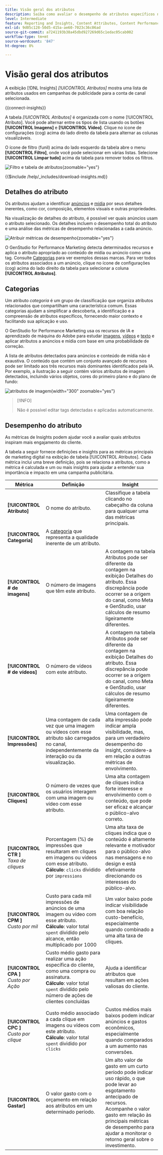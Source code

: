 ```yaml
---
title: Visão geral dos atributos
description: Saiba como avaliar o desempenho de atributos específicos no Adobe GenStudio for Performance Marketing.
level: Intermediate
feature: Reporting and Insights, Content Attributes, Content Performance
exl-id: 9d05c128-50d5-415a-ae60-7023c36c06ad
source-git-commit: a7241193b38a45dbd927269d65c1edac05cab002
workflow-type: tm+mt
source-wordcount: '847'
ht-degree: 0%

---
```


# Visão geral dos atributos

A exibição [!DNL Insights] _[!UICONTROL Atributos]_ mostra uma lista de atributos usados em campanhas de publicidade para a conta de canal selecionada.

{{connect-insights}}

A tabela _[!UICONTROL Atributos]_ é organizada com o nome [!UICONTROL Atributo]. Você pode alternar entre os tipos de lista usando os botões **[!UICONTROL Imagens]** e **[!UICONTROL Vídeo]**. Clique no ícone de configurações (cog) acima do lado direito da tabela para alternar as colunas visualizáveis.

O ícone de filtro (funil) acima do lado esquerdo da tabela abre o menu **[!UICONTROL Filtro]**, onde você pode selecionar em várias listas. Selecione **[!UICONTROL Limpar tudo]** acima da tabela para remover todos os filtros.

![Filtro e tabela de atributos](/help/assets/insights-attributes-filter.png){zoomable="yes"}

{{$include /help/_includes/download-insights.md}}

## Detalhes do atributo

Os atributos ajudam a identificar [anúncios](ads.md#ad-details) e [mídia](media.md#media-details) por seus detalhes inerentes, como cor, composição, elementos visuais e outras propriedades.

Na visualização de detalhes do atributo, é possível ver quais anúncios usam o atributo selecionado. Os detalhes incluem o desempenho total do atributo e uma análise das métricas de desempenho relacionadas a cada anúncio.

![Atribuir métricas de desempenho](/help/assets/insights-attribute-details.png){zoomable="yes"}

O GenStudio for Performance Marketing detecta determinados recursos e aplica o atributo apropriado ao conteúdo de mídia ou anúncio como uma tag. Consulte [Categorias](#categories) para ver exemplos dessas marcas. Para ver todos os atributos associados a um anúncio, clique no ícone de configurações (cog) acima do lado direito da tabela para selecionar a coluna **[!UICONTROL Atributos]**.

## Categorias

Um atributo _categoria_ é um grupo de classificação que organiza atributos relacionados que compartilham uma característica comum. Essas categorias ajudam a simplificar a descoberta, a identificação e a compreensão de atributos específicos, fornecendo maior contexto e facilitando sua aplicação e uso.

O GenStudio for Performance Marketing usa os recursos de IA e aprendizado de máquina do Adobe para estudar [imagens](image-features.md), [vídeos](video-features.md) e [texto](text-features.md) e aplicar atributos a anúncios e mídia com base em uma probabilidade de correção.

A lista de atributos detectados para anúncios e conteúdo de mídia não é exaustiva. O conteúdo que contém um conjunto avançado de recursos pode ser limitado aos três recursos mais dominantes identificados pela IA. Por exemplo, a ilustração a seguir contém vários atributos de imagem detectados, incluindo vários objetos, cores do primeiro plano e do plano de fundo:

![atributos de imagem](/help/assets/category/asset-attributes.png "A imagem de Toucan inclui vários atributos detectados"){width="300" zoomable="yes"}

>[!INFO]
>
>Não é possível editar tags detectadas e aplicadas automaticamente.

## Desempenho do atributo

As métricas de Insights podem ajudar você a avaliar quais atributos inspiram mais engajamento do cliente.

A tabela a seguir fornece definições e insights para as métricas principais de marketing digital na exibição de tabela [!UICONTROL Atributos]. Cada métrica inclui uma breve definição, pois se relaciona a atributos, como a métrica é calculada e um ou mais insights para ajudar a entender sua importância e impacto em uma campanha publicitária.

| Métrica | Definição | Insight |
| ---------------------- | ----------------------------- | -------------------------------- |
| **[!UICONTROL Atributo]** | O nome do atributo. | Classifique a tabela clicando no cabeçalho da coluna para qualquer uma das métricas principais. |
| **[!UICONTROL Categoria]** | A [categoria](#categories) que representa a qualidade inerente de um atributo. |  |
| **[!UICONTROL # de imagens]** | O número de imagens que têm este atributo. | A contagem na tabela Atributos pode ser diferente da contagem na exibição Detalhes do atributo. Essa discrepância pode ocorrer se a origem do canal, como Meta e GenStudio, usar cálculos de resumo ligeiramente diferentes. |
| **[!UICONTROL # de vídeos]** | O número de vídeos com este atributo. | A contagem na tabela Atributos pode ser diferente da contagem na exibição Detalhes do atributo. Essa discrepância pode ocorrer se a origem do canal, como Meta e GenStudio, usar cálculos de resumo ligeiramente diferentes. |
| **[!UICONTROL Impressões]** | Uma contagem de cada vez que uma imagem ou vídeos com esse atributo são carregados no canal, independentemente da interação ou da visualização. | Uma contagem de alta impressão pode indicar ampla visibilidade, mas, para um verdadeiro desempenho do insight, considere-a em relação a outras métricas de envolvimento. |
| **[!UICONTROL Cliques]** | O número de vezes que os usuários interagem com uma imagem ou vídeo com esse atributo. | Uma alta contagem de cliques indica forte interesse e envolvimento com o conteúdo, que pode ser eficaz e alcançar o público-alvo correto. |
| **[!UICONTROL CTR ]**<br>_Taxa de cliques_ | Porcentagem (%) de impressões que resultaram em cliques em imagens ou vídeos com esse atributo.<br>**Cálculo**: `clicks` dividido por `impressions` | Uma alta taxa de cliques indica que o conteúdo é altamente relevante e motivador para o público-alvo nas mensagens e no design e está efetivamente direcionando os interesses do público-alvo. |
| **[!UICONTROL CPM ]**<br>_Custo por mil_ | Custo para cada mil impressões de anúncios de uma imagem ou vídeo com esse atributo.<br>**Cálculo**: valor total `spent` dividido pelo alcance, então multiplicado por 1000 | Um valor baixo pode indicar visibilidade com boa relação custo-benefício, especialmente quando combinado a uma alta taxa de cliques. |
| **[!UICONTROL CPA ]**<br>_Custo por Ação_ | Custo médio gasto para realizar uma ação específica do cliente, como uma compra ou assinatura.<br>**Cálculo**: valor total `spent` dividido pelo número de ações de clientes concluídas | Ajuda a identificar atributos que resultam em ações valiosas do cliente. |
| **[!UICONTROL CPC ]**<br>_Custo por clique_ | Custo médio associado a cada clique em imagens ou vídeos com este atributo.<br>**Cálculo**: valor total `spent` dividido por `clicks` | Custos médios mais baixos podem indicar anúncios e gastos econômicos, especialmente quando comparados a um aumento nas conversões. |
| **[!UICONTROL Gastar]** | O valor gasto com o orçamento em relação aos atributos em um determinado período. | Um alto valor de gasto em um curto período pode indicar uso rápido, o que pode levar ao esgotamento antecipado de recursos. Acompanhe o valor gasto em relação às principais métricas de desempenho para ajudar a monitorar o retorno geral sobre o investimento. |

